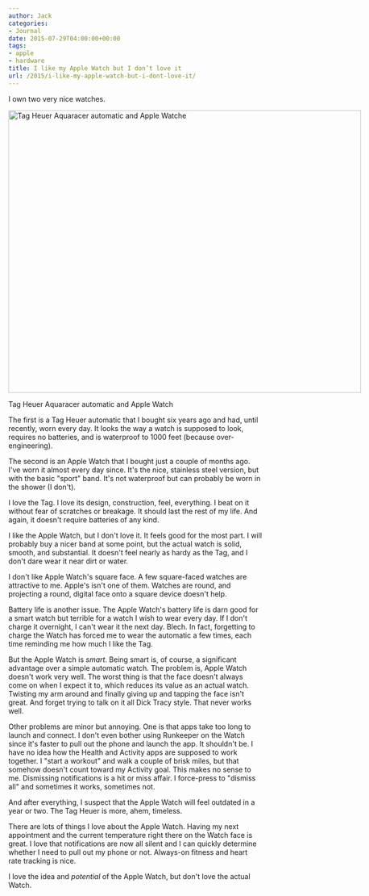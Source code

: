 ```yaml
---
author: Jack
categories:
- Journal
date: 2015-07-29T04:00:00+00:00
tags:
- apple
- hardware
title: I like my Apple Watch but I don’t love it
url: /2015/i-like-my-apple-watch-but-i-dont-love-it/
---
```


I own two very nice watches.

<div id="attachment_4797" style="width: 710px" class="wp-caption alignnone">
  <img class="wp-image-4797 size-large" src="/img/2015/07/20150729_FXT11268-1024x819.jpg" alt="Tag Heuer Aquaracer automatic and Apple Watche" width="700" height="560" srcset="/img/2015/07/20150729_FXT11268-1024x819.jpg 1024w, /img/2015/07/20150729_FXT11268-300x240.jpg 300w, /img/2015/07/20150729_FXT11268-768x614.jpg 768w, /img/2015/07/20150729_FXT11268-1200x960.jpg 1200w" sizes="(max-width: 700px) 100vw, 700px" />
  
  <p class="wp-caption-text">
    Tag Heuer Aquaracer automatic and Apple Watch
  </p>
</div>

The first is a Tag Heuer automatic that I bought six years ago and had, until recently, worn every day. It looks the way a watch is supposed to look, requires no batteries, and is waterproof to 1000 feet (because over-engineering).

The second is an Apple Watch that I bought just a couple of months ago. I've worn it almost every day since. It's the nice, stainless steel version, but with the basic "sport" band. It's not waterproof but can probably be worn in the shower (I don't).

I love the Tag. I love its design, construction, feel, everything. I beat on it without fear of scratches or breakage. It should last the rest of my life. And again, it doesn't require batteries of any kind.

I like the Apple Watch, but I don't love it. It feels good for the most part. I will probably buy a nicer band at some point, but the actual watch is solid, smooth, and substantial. It doesn't feel nearly as hardy as the Tag, and I don't dare wear it near dirt or water.

I don't like Apple Watch's square face. A few square-faced watches are attractive to me. Apple's isn't one of them. Watches are round, and projecting a round, digital face onto a square device doesn't help.

Battery life is another issue. The Apple Watch's battery life is darn good for a smart watch but terrible for a watch I wish to wear every day. If I don't charge it overnight, I can't wear it the next day. Blech. In fact, forgetting to charge the Watch has forced me to wear the automatic a few times, each time reminding me how much I like the Tag.

But the Apple Watch is _smart_. Being smart is, of course, a significant advantage over a simple automatic watch. The problem is, Apple Watch doesn't work very well. The worst thing is that the face doesn't always come on when I expect it to, which reduces its value as an actual watch. Twisting my arm around and finally giving up and tapping the face isn't great. And forget trying to talk on it all Dick Tracy style. That never works well.

Other problems are minor but annoying. One is that apps take too long to launch and connect. I don't even bother using Runkeeper on the Watch since it's faster to pull out the phone and launch the app. It shouldn't be. I have no idea how the Health and Activity apps are supposed to work together. I "start a workout" and walk a couple of brisk miles, but that somehow doesn't count toward my Activity goal. This makes no sense to me. Dismissing notifications is a hit or miss affair. I force-press to "dismiss all" and sometimes it works, sometimes not.

And after everything, I suspect that the Apple Watch will feel outdated in a year or two. The Tag Heuer is more, ahem, timeless.

There are lots of things I love about the Apple Watch. Having my next appointment and the current temperature right there on the Watch face is great. I love that notifications are now all silent and I can quickly determine whether I need to pull out my phone or not. Always-on fitness and heart rate tracking is nice.

I love the idea and _potential_ of the Apple Watch, but don't love the actual Watch.